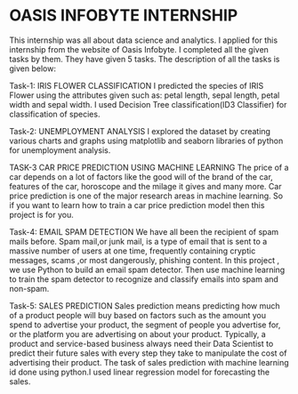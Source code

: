 # OASIS INFOBYTE INTERNSHIP


This internship was all about data science and analytics. I applied for this internship from the website of Oasis Infobyte. 
I completed all the given tasks by them. They have given 5 tasks.
The description of all the tasks is given below:

Task-1: IRIS FLOWER CLASSIFICATION
I predicted the species of IRIS Flower using the attributes given such as: petal length, sepal length, petal width and sepal width. 
I used Decision Tree classification(ID3 Classifier) for classification of species.

Task-2: UNEMPLOYMENT ANALYSIS
I explored the dataset by creating various charts and graphs using matplotlib and seaborn libraries of python for unemployment analysis.

TASK-3 CAR PRICE PREDICTION USING MACHINE LEARNING
The price of a car depends on a lot of factors like the good will of the brand of the car, features of the car, horoscope and the milage it gives and many more. Car
price prediction is one of the major research areas in machine learning. So if you want to learn how to train a car price prediction model then this project is for you.

Task-4: EMAIL SPAM DETECTION
We have all been the recipient of spam mails before. Spam mail,or junk mail, is a type of email that is sent to a massive number of users at one time, frequently containing cryptic messages, scams ,or most dangerously, phishing content.
        In this project , we use Python to build an email spam detector. Then use machine learning to train the spam detector to recognize and classify emails into spam and non-spam.
        
Task-5: SALES PREDICTION
Sales prediction means predicting how much of a product people will buy based on factors such as the amount you spend to advertise your product, the segment of 
people you advertise for, or the platform you are advertising on about your product. Typically, a product and service-based business always need their Data Scientist 
to predict their future sales with every step they take to manipulate the cost of advertising their product. The task of sales prediction with machine learning id done 
using python.I used linear regression model for forecasting the sales.

